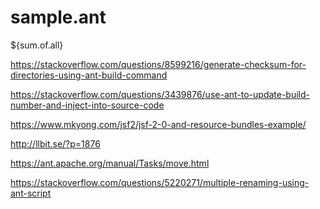 # sample.ant
<target name="hash">
  <checksum todir="x" format="MD5SUM" totalproperty="sum.of.all">
    <fileset dir="x"/>
  </checksum>
  <echo>${sum.of.all}</echo>
</target>

https://stackoverflow.com/questions/8599216/generate-checksum-for-directories-using-ant-build-command

<target name="minor">
     <propertyfile file="build_info.properties">
         <entry key="build.minor.number" type="int" operation="+" value="1" pattern="00" />
         <entry key="build.revision.number" type="int" value="0" pattern="00" />
     </propertyfile>
</target>

https://stackoverflow.com/questions/3439876/use-ant-to-update-build-number-and-inject-into-source-code

https://www.mkyong.com/jsf2/jsf-2-0-and-resource-bundles-example/

http://llbit.se/?p=1876

https://ant.apache.org/manual/Tasks/move.html

https://stackoverflow.com/questions/5220271/multiple-renaming-using-ant-script
